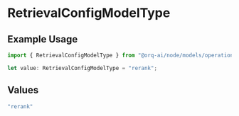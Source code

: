 # RetrievalConfigModelType

## Example Usage

```typescript
import { RetrievalConfigModelType } from "@orq-ai/node/models/operations";

let value: RetrievalConfigModelType = "rerank";
```

## Values

```typescript
"rerank"
```